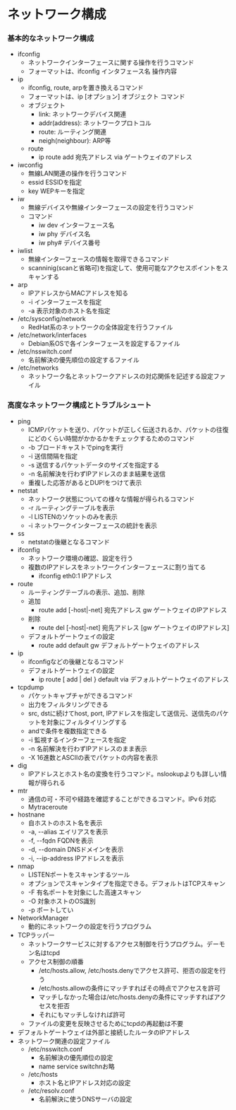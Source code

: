 ネットワーク構成
===

### 基本的なネットワーク構成

* ifconfig
    * ネットワークインターフェースに関する操作を行うコマンド
    * フォーマットは、ifconfig インタフェース名 操作内容
* ip
    * ifconfig, route, arpを置き換えるコマンド
    * フォーマットは、ip [オプション] オブジェクト コマンド
    * オブジェクト
        * link: ネットワークデバイス関連
        * addr(address): ネットワークプロトコル
        * route: ルーティング関連
        * neigh(neighbour): ARP等
    * route
        * ip route add 宛先アドレス via ゲートウェイのアドレス
* iwconfig
    * 無線LAN関連の操作を行うコマンド
    * essid ESSIDを指定
    * key WEPキーを指定
* iw
    * 無線デバイスや無線インターフェースの設定を行うコマンド
    * コマンド
        * iw dev インターフェース名
        * iw phy デバイス名
        * iw phy# デバイス番号
* iwlist
    * 無線インターフェースの情報を取得できるコマンド
    * scanninig(scanと省略可)を指定して、使用可能なアクセスポイントをスキャンする
* arp
    * IPアドレスからMACアドレスを知る
    * -i インターフェースを指定
    * -a 表示対象のホスト名を指定
* /etc/sysconfig/network
    * RedHat系のネットワークの全体設定を行うファイル
* /etc/network/interfaces
    * Debian系OSで各インターフェースを設定するファイル
* /etc/nsswitch.conf
    * 名前解決の優先順位の設定するファイル
* /etc/networks
    * ネットワーク名とネットワークアドレスの対応関係を記述する設定ファイル

### 高度なネットワーク構成とトラブルシュート

* ping
    * ICMPパケットを送り、パケットが正しく伝送されるか、パケットの往復にどのくらい時間がかかるかをチェックするためのコマンド
    * -b ブロードキャストでpingを実行
    * -i 送信間隔を指定
    * -s 送信するパケットデータのサイズを指定する
    * -n 名前解決を行わずIPアドレスのまま結果を送信
    * 重複した応答があるとDUP!をつけて表示
* netstat
    * ネットワーク状態についての様々な情報が得られるコマンド
    * -r ルーティングテーブルを表示
    * -l LISTENのソケットのみを表示
    * -i ネットワークインターフェースの統計を表示
* ss
    * netstatの後継となるコマンド
* ifconfig
    * ネットワーク環境の確認、設定を行う
    * 複数のIPアドレスをネットワークインターフェースに割り当てる
        * ifconfig eth0:1 IPアドレス
* route
    * ルーティングテーブルの表示、追加、削除
    * 追加
        * route add [-host|-net] 宛先アドレス gw ゲートウェイのIPアドレス
    * 削除
        * route del [-host|-net] 宛先アドレス [gw ゲートウェイのIPアドレス]
    * デフォルトゲートウェイの設定
        * route add default gw デフォルトゲートウェイのアドレス
* ip
    * ifconfigなどの後継となるコマンド
    * デフォルトゲートウェイの設定
        * ip route [ add | del } default via デフォルトゲートウェイのアドレス
* tcpdump
    * パケットキャプチャができるコマンド
    * 出力をフィルタリングできる
    * src, dstに続けてhost, port, IPアドレスを指定して送信元、送信先のパケットを対象にフィルタイリングする
    * andで条件を複数指定できる
    * -i 監視するインターフェースを指定
    * -n 名前解決を行わずIPアドレスのまま表示
    * -X 16進数とASCIIの表でパケットの内容を表示
* dig
    * IPアドレスとホスト名の変換を行うコマンド。nslookupよりも詳しい情報が得られる
* mtr
    * 通信の可・不可や経路を確認することができるコマンド。IPv６対応
    * Mytraceroute
* hostnane
    * 自ホストのホスト名を表示
    * -a, --alias エイリアスを表示
    * -f, --fqdn FQDNを表示
    * -d, --domain DNSドメインを表示
    * -i, --ip-address IPアドレスを表示
* nmap
    * LISTENポートをスキャンするツール
    * オプションでスキャンタイプを指定できる。デフォルトはTCPスキャン
    * -F 有名ポートを対象にした高速スキャン
    * -O 対象ホストのOS識別
    * -p ポートしてい
* NetworkManager
    * 動的にネットワークの設定を行うプログラム
* TCPラッパー
    * ネットワークサービスに対するアクセス制御を行うプログラム。デーモン名はtcpd
    * アクセス制御の順番
        * /etc/hosts.allow, /etc/hosts.denyでアクセス許可、拒否の設定を行う
        * /etc/hosts.allowの条件にマッチすればその時点でアクセスを許可
        * マッチしなかった場合は/etc/hosts.denyの条件にマッチすればアクセスを拒否
        * それにもマッチしなければ許可
    * ファイルの変更を反映させるためにtcpdの再起動は不要
* デフォルトゲートウェイは外部と接続したルータのIPアドレス
* ネットワーク関連の設定ファイル
    * /etc/nsswitch.conf
        * 名前解決の優先順位の設定
        * name service switchnお略
    * /etc/hosts
        * ホスト名とIPアドレス対応の設定
    * /etc/resolv.conf
        * 名前解決に使うDNSサーバの設定
